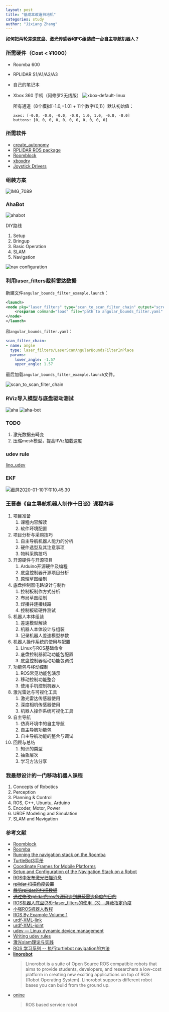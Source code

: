 ```yaml
---
layout: post
title: "低成本改造扫地机"
categories: study
author: "Jixiang Zhang"
---
```


**如何把两轮差速底盘、激光传感器和PC组装成一台自主导航机器人？**

### 所需硬件（Cost < ¥1000）

- Roomba 600
- RPLIDAR S1/A1/A2/A3
- 自己的笔记本
- Xbox 360 手柄（阿修罗2无线版）
  ![xbox-default-linux](https://tvax3.sinaimg.cn/large/d494c514ly1gaevjuaepsj20p00fan2r.jpg)

  所有通道（8个模拟[-1.0,+1.0] + 11个数字{0,1}）默认初始值：

  ```
  axes: [-0.0, -0.0, -0.0, -0.0, 1.0, 1.0, -0.0, -0.0]
  buttons: [0, 0, 0, 0, 0, 0, 0, 0, 0, 0, 0]
  ```

### 所需软件

- [create_autonomy](https://github.com/AutonomyLab/create_autonomy#create_autonomy)
- [RPLIDAR ROS package](https://github.com/slamtec/rplidar_ros)
- [Roomblock](https://github.com/tork-a/roomblock)
- [xboxdrv](https://gitlab.com/xboxdrv/xboxdrv/)
- [Joystick Drivers](https://github.com/ros-drivers/joystick_drivers)
  <!-- ![IMG_7102](https://tva4.sinaimg.cn/large/d494c514ly1gafm8tf2gkj21kq19dtpj.jpg) -->

### 组装方案

![IMG_7089](https://tvax3.sinaimg.cn/mw690/d494c514ly1gaca6r5h6vj21if1ji1kx.jpg)

### AhaBot

![ahabot](https://tvax1.sinaimg.cn/large/d494c514ly1gaiawqrx4lj20sl0dc76e.jpg)

DIY路线

1. Setup
2. Bringup
3. Basic Operation
4. SLAM
5. Navigation

<!-- ![坐标关系](https://tva2.sinaimg.cn/large/d494c514ly1gaf3s8f17uj20d608qt8r.jpg) -->

![nav configuration](https://tvax2.sinaimg.cn/large/d494c514ly1gag51ui1yjj20lo08vwfx.jpg)

### 利用laser_filters裁剪雷达数据

<!-- ![laser scanner view](https://tva4.sinaimg.cn/large/d494c514ly1gaikgo5td2j20dy05ht9r.jpg) -->

<!-- ![S1](https://tvax1.sinaimg.cn/large/d494c514ly1gainldvkgrj20s80kun0j.jpg) -->

新建文件`angular_bounds_filter_example.launch`：

```xml
<launch>
<node pkg="laser_filters" type="scan_to_scan_filter_chain" output="screen" name="laser_filter">
    <rosparam command="load" file="path to angular_bounds_filter.yaml" />
</node>
</launch>
```

和`angular_bounds_filter.yaml`：
```yaml
scan_filter_chain:
- name: angle
  type: laser_filters/LaserScanAngularBoundsFilterInPlace
  params:
    lower_angle: -1.57
    upper_angle: 1.57
```

最后加载`angular_bounds_filter_example.launch`文件。

![scan_to_scan_filter_chain](https://tvax2.sinaimg.cn/large/d494c514ly1galeiijyedj20j40a4gmf.jpg)

### RViz导入模型与底盘驱动测试

![aha](https://tva2.sinaimg.cn/large/d494c514ly1gakn9ag6zej21fj0tctce.jpg)
![aha-bot](https://tvax2.sinaimg.cn/large/d494c514ly1gakxug6l2kj20zk0zf154.jpg)

### TODO

1. 激光数据去畸变
2. 压缩mesh模型，提高RViz加载速度

### udev rule

[lino_udev](https://github.com/linorobot/lino_udev)

### EKF

![截屏2020-01-10下午10.45.30](https://tva3.sinaimg.cn/large/d494c514gy1garummvn9zj20n704u3z3.jpg)

### 王晋泰《自主导航机器人制作十日谈》课程内容

1. 项目准备
   1. 课程内容解读
   2. 软件环境配置
2. 项目分析与采购技巧
   1. 自主导航机器人能力的分析
   2. 硬件选型及其注意事项
   3. 物料采购技巧
3. 开源硬件与开源项目
   1. Arduino开源硬件及编程
   2. 底盘控制器开源项目分析
   3. 原理草图绘制
4. 底盘控制器电路设计与制作
   1. 控制板制作方式分析
   2. 布局草图绘制
   3. 焊接并连接线路
   4. 控制板软硬件测试
5. 机器人本体组装
   1. 差速模型解读
   2. 机器人本体设计与组装
   3. 记录机器人差速模型参数
6. 机器人操作系统的使用与配置
   1. Linux与ROS基础命令
   2. 底盘控制器驱动功能包配置
   3. 底盘控制器驱动功能包调试
7. 功能包与移动控制
   1. ROS常见功能包演示
   2. 移动控制功能整合
   3. 使用手机控制机器人
8. 激光雷达与可视化工具
   1. 激光雷达传感器使用
   2. 深度相机传感器使用
   3. 机器人操作系统可视化工具
9. 自主导航
   1.  仿真环境中的自主导航
   2.  自主导航功能包
   3.  自主导航功能的整合与调试
10. 回顾与总结
    1. 知识的类型
    2. 抽象层次
    3. 学习方法分享

### 我最想设计的一门移动机器人课程

1. Concepts of Robotics
2. Perception
3. Planning & Control
4. ROS, C++, Ubuntu, Arduino
5. Encoder, Motor, Power
6. URDF Modeling and Simulation
7. SLAM and Navigation

### 参考文献

- [Roomblock](https://www.instructables.com/id/Roomblock-a-Platform-for-Learning-ROS-Navigation-W/)
- [Roomba](http://wiki.ros.org/Robots/Roomba)
- [Running the navigation stack on the Roomba](http://wiki.ros.org/lse_roomba_toolbox/Tutorials/navigation%20on%20the%20Roomba)
- [TurtleBot3手册](http://emanual.robotis.com/docs/en/platform/turtlebot3/setup/#setup)
- [Coordinate Frames for Mobile Platforms](https://www.ros.org/reps/rep-0105.html)
- [Setup and Configuration of the Navigation Stack on a Robot](http://wiki.ros.org/navigation/Tutorials/RobotSetup#Navigation_Stack_Setup)
- ~~[ROS中发布激光扫描消息](https://www.cnblogs.com/21207-iHome/p/7840129.html)~~
- ~~[rplidar 扫描角度设置](https://www.cnblogs.com/lovebay/p/10400762.html)~~
- ~~[裁剪rplidar的扫描数据](https://blog.csdn.net/sunyoop/article/details/78302090)~~
- ~~[通过修改rplidar的ros包源码达到屏蔽雷达角度的目的](https://blog.csdn.net/dzhongjie/article/details/84575482)~~
- [ROS机器人底盘(38)-laser_filters的使用（3）-屏蔽指定角度](https://www.jianshu.com/p/fc4b57fd6006)
- [小强ROS机器人教程](https://xq-manual.bwbot.org/)
- [ROS By Example Volume 1](https://github.com/pirobot/rbx1)
- [urdf-XML-link](http://wiki.ros.org/urdf/XML/link)
- [urdf-XML-joint](http://wiki.ros.org/urdf/XML/joint)
- [udev — Linux dynamic device management](https://mirrors.edge.kernel.org/pub/linux/utils/kernel/hotplug/udev/udev.html)
- [Writing udev rules](http://www.reactivated.net/writing_udev_rules.html)
- [激光slam理论与实践](https://blog.csdn.net/qq_29230261/article/details/83146147)
- [ROS 学习系列 -- 执行turtlebot navigation的方法](https://blog.csdn.net/crazyquhezheng/article/details/49909817)
- [**linorobot**](https://github.com/linorobot/linorobot)
  > Linorobot is a suite of Open Source ROS compatible robots that aims to provide students, developers, and researchers a low-cost platform in creating new exciting applications on top of ROS (Robot Operating System). Linorobot supports different robot bases you can build from the ground up.
- [onine](https://github.com/grassjelly/onine)
  > ROS based service robot